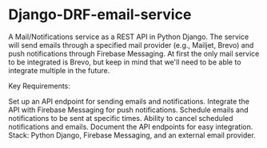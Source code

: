 # Django-DRF-email-service
A Mail/Notifications service as a REST API in Python Django. The service will send emails through a specified mail provider (e.g., Mailjet, Brevo) and push notifications through Firebase Messaging. At first the only mail service to be integrated is Brevo, but keep in mind that we'll need to be able to integrate multiple in the future.

Key Requirements:

Set up an API endpoint for sending emails and notifications.
Integrate the API with Firebase Messaging for push notifications.
Schedule emails and notifications to be sent at specific times.
Ability to cancel scheduled notifications and emails.
Document the API endpoints for easy integration.
Stack: Python Django, Firebase Messaging, and an external email provider.

